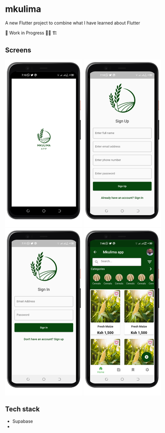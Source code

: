 # mkulima

A new Flutter project to combine what I have learned about Flutter

🚧 Work in Progress 👷‍♂️ 🏗

## Screens
<img src="screenshots/img1.png" width="250"/> <img src="screenshots/img2.png" width="250"/> <img src="screenshots/img3.png" width="250"/> <img src="screenshots/img4.png" width="250"/>

## Tech stack
- Supabase
-
